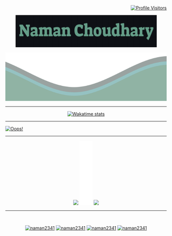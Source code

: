 <!-- Feel Free to steal it ig? 
Just leave my green theme alone!-->

<p align = "right">
  <a href="https://github.com/naman2341">  
  <img src ="https://komarev.com/ghpvc/?username=naman2341&color=54a58b&style=flat-square" alt="Profile Visitors"/>
  </a>
   <!--<a href="https://wakatime.com/@d2f9920b-ee08-4e65-a4ef-ea7162fd91dd">  
  <img src ="https://wakatime.com/badge/user/d2f9920b-ee08-4e65-a4ef-ea7162fd91dd.svg" alt="Wakatime Badge"/>
  </a>-->
</p>

<p align="center">
  <img src="https://raw.githubusercontent.com/naman2341/naman2341/master/Name1.png" width="441" height="100">
</p>	  
  
  <img src="https://raw.githubusercontent.com/naman2341/naman2341/master/waves1.svg" width="100%" height="150">
  
  <!--<p align="center"> <img src="https://github-readme-stats.vercel.app/api?username=naman2341&show_icons=true&theme=gotham&count_private=true&include_all_commits=true&custom_title=Github Stats"/>-->
  
  <hr>
  
  
<p align = "center">
  <a href="https://wakatime.com/@d2f9920b-ee08-4e65-a4ef-ea7162fd91dd">  
  <img src ="https://github-readme-stats-taupe-two.vercel.app/api/wakatime?username=@d2f9920b-ee08-4e65-a4ef-ea7162fd91dd&hide_title=true&hide_border=true&langs_count=5&theme=gotham" alt="Wakatime stats"/>
  </a>
</p>

 <hr>
 
 
 [![Oops!](https://activity-graph.herokuapp.com/graph?username=naman2341&theme=gotham)](https://github.com/naman2341)
  
  <hr>
  
  <p align="center"> <img src="https://github-readme-stats.vercel.app/api/top-langs/?username=naman2341&show_icons=true&theme=gotham&count_private" height=250/>
  <img src="https://raw.githubusercontent.com/naman2341/naman2341/master/transparent1.png" width="40" height="200"/>
  <img src="https://github-readme-stats.vercel.app/api?username=naman2341&show_icons=true&theme=gotham&count_private=true&include_all_commits=true&custom_title=Github Stats"/>
  <!--<img src="https://raw.githubusercontent.com/naman2341/github-stats-transparent/output/generated/overview.svg" height="300"/>-->
</p>
  
  <hr>
  
<p></br></p>
<p align="center">
  <a href="https://twitter.com/naman2341" target="blank"><img src="https://img.shields.io/badge/Twitter-1DA1F2?style=for-the-badge&logo=twitter&logoColor=white" alt="naman2341"/></a> 
  <a href="https://www.instagram.com/naman2341/" target="blank"><img src="https://img.shields.io/badge/Instagram-E4405F?style=for-the-badge&logo=instagram&logoColor=white" alt="naman2341" /></a> 
    <a href="https://discord.gg/rXFx6cegC7" target="blank"><img src="https://img.shields.io/badge/Discord-7289DA?style=for-the-badge&logo=discord&logoColor=white" alt="naman2341" /></a>
  <a href="mailto:appleinc2341@gmail.com?subject=I%20Found%20You%20On%20Github%21"><img src="https://img.shields.io/badge/Gmail-D14836?style=for-the-badge&logo=gmail&logoColor=white" alt="naman2341"  /></a> 
</p>  

